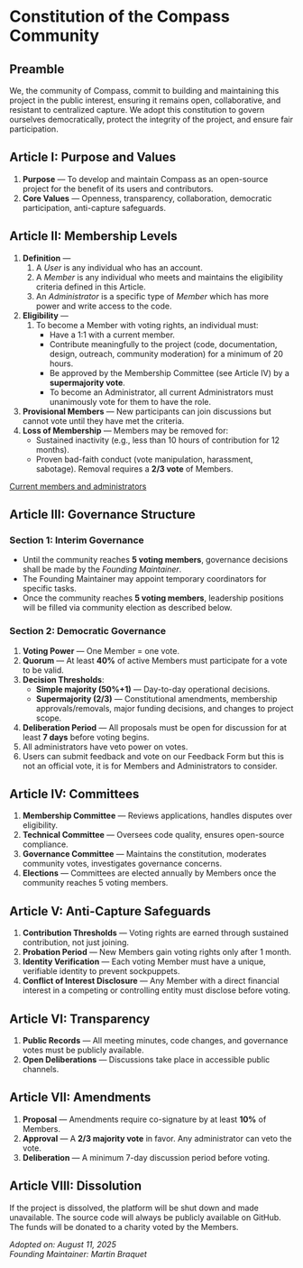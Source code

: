 # Constitution of the Compass Community

## Preamble
We, the community of Compass, commit to building and maintaining this project in the public interest, ensuring it remains open, collaborative, and resistant to centralized capture. We adopt this constitution to govern ourselves democratically, protect the integrity of the project, and ensure fair participation.


## Article I: Purpose and Values

1. **Purpose** — To develop and maintain Compass as an open-source project for the benefit of its users and contributors.
2. **Core Values** — Openness, transparency, collaboration, democratic participation, anti-capture safeguards.


## Article II: Membership Levels

1. **Definition** —
    1. A *User* is any individual who has an account.
    2. A *Member* is any individual who meets and maintains the eligibility criteria defined in this Article.
    3. An *Administrator* is a specific type of *Member* which has more power and write access to the code.
2. **Eligibility** —
    1. To become a Member with voting rights, an individual must:
       - Have a 1:1 with a current member.
       - Contribute meaningfully to the project (code, documentation, design, outreach, community moderation) for a minimum of 20 hours.
       - Be approved by the Membership Committee (see Article IV) by a **supermajority vote**.
        - To become an Administrator, all current Administrators must unanimously vote for them to have the role.
3. **Provisional Members** — New participants can join discussions but cannot vote until they have met the criteria.
4. **Loss of Membership** — Members may be removed for:
    - Sustained inactivity (e.g., less than 10 hours of contribution for 12 months).
    - Proven bad-faith conduct (vote manipulation, harassment, sabotage). Removal requires a **2/3 vote** of Members.

[Current members and administrators](/md/members)

## Article III: Governance Structure

### Section 1: Interim Governance
- Until the community reaches **5 voting members**, governance decisions shall be made by the *Founding Maintainer*.
- The Founding Maintainer may appoint temporary coordinators for specific tasks.
- Once the community reaches **5 voting members**, leadership positions will be filled via community election as described below.

### Section 2: Democratic Governance
1. **Voting Power** — One Member = one vote.
2. **Quorum** — At least **40%** of active Members must participate for a vote to be valid.
3. **Decision Thresholds**:
    - **Simple majority (50%+1)** — Day-to-day operational decisions.
    - **Supermajority (2/3)** — Constitutional amendments, membership approvals/removals, major funding decisions, and changes to project scope.
4. **Deliberation Period** — All proposals must be open for discussion for at least **7 days** before voting begins.
5. All administrators have veto power on votes.
6. Users can submit feedback and vote on our Feedback Form but this is not an official vote, it is for Members and Administrators to consider.


## Article IV: Committees

1. **Membership Committee** — Reviews applications, handles disputes over eligibility.
2. **Technical Committee** — Oversees code quality, ensures open-source compliance.
3. **Governance Committee** — Maintains the constitution, moderates community votes, investigates governance concerns.
4. **Elections** — Committees are elected annually by Members once the community reaches 5 voting members.


## Article V: Anti-Capture Safeguards

1. **Contribution Thresholds** — Voting rights are earned through sustained contribution, not just joining.
2. **Probation Period** — New Members gain voting rights only after 1 month.
3. **Identity Verification** — Each voting Member must have a unique, verifiable identity to prevent sockpuppets.
4. **Conflict of Interest Disclosure** — Any Member with a direct financial interest in a competing or controlling entity must disclose before voting.


## Article VI: Transparency

1. **Public Records** — All meeting minutes, code changes, and governance votes must be publicly available.
2. **Open Deliberations** — Discussions take place in accessible public channels.


## Article VII: Amendments

1. **Proposal** — Amendments require co-signature by at least **10%** of Members.
2. **Approval** — A **2/3 majority vote** in favor. Any administrator can veto the vote.
3. **Deliberation** — A minimum 7-day discussion period before voting.


## Article VIII: Dissolution

If the project is dissolved, the platform will be shut down and made unavailable. The source code will always be publicly available on GitHub. The funds will be donated to a charity voted by the Members.


*Adopted on: August 11, 2025*  
*Founding Maintainer: Martin Braquet*